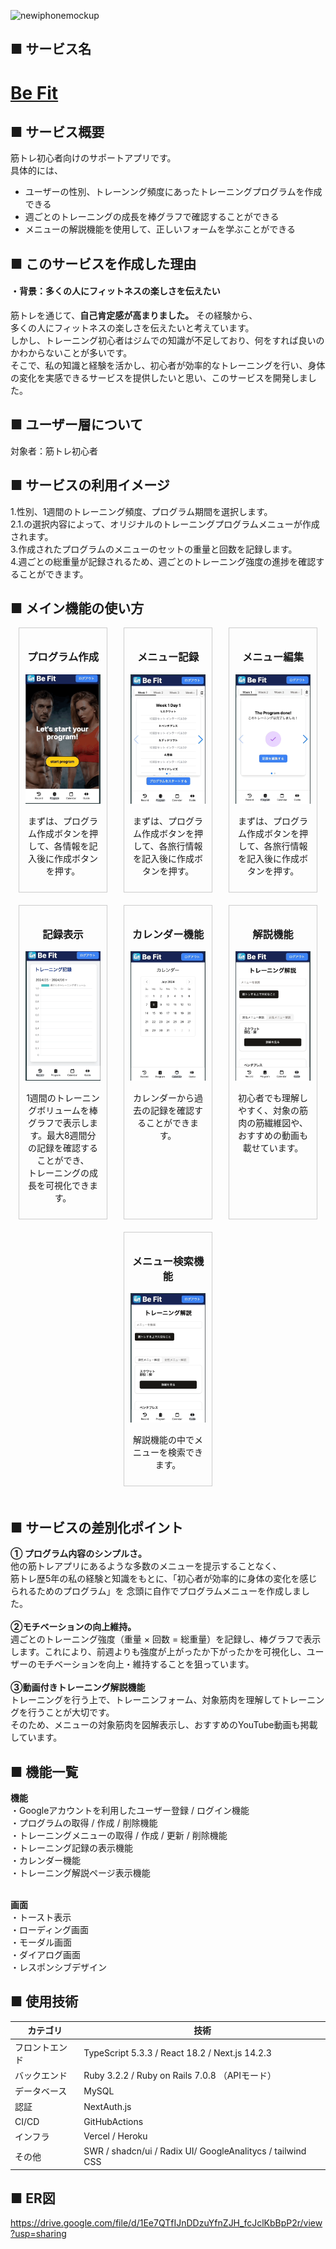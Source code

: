 ![newiphonemockup](https://github.com/Ryocchi-Muscle/fitapp-api/assets/140929302/bb068a5d-ae34-4b55-8644-4bcdb8619955)


## ■ サービス名
<h1><a href="https://www.befitvercel.com/">Be Fit</a></h1>

## ■ サービス概要
筋トレ初心者向けのサポートアプリです。
<br>
具体的には、<br>
 * ユーザーの性別、トレーンング頻度にあったトレーニングプログラムを作成できる
 * 週ごとのトレーニングの成長を棒グラフで確認することができる
 * メニューの解説機能を使用して、正しいフォームを学ぶことができる

## ■ このサービスを作成した理由
#### ・背景：多くの人にフィットネスの楽しさを伝えたい
筋トレを通じて、**自己肯定感が高まりました。** その経験から、<br>
多くの人にフィットネスの楽しさを伝えたいと考えています。<br>
しかし、トレーニング初心者はジムでの知識が不足しており、何をすれば良いのかわからないことが多いです。<br>
そこで、私の知識と経験を活かし、初心者が効率的なトレーニングを行い、身体の変化を実感できるサービスを提供したいと思い、このサービスを開発しました。

## ■ ユーザー層について

対象者：筋トレ初心者

## ■ サービスの利用イメージ
1.性別、1週間のトレーニング頻度、プログラム期間を選択します。<br>
2.1.の選択内容によって、オリジナルのトレーニングプログラムメニューが作成されます。<br>
3.作成されたプログラムのメニューのセットの重量と回数を記録します。<br>
4.週ごとの総重量が記録されるため、週ごとのトレーニング強度の進捗を確認することができます。<br>

## ■ メイン機能の使い方

<div style="display: flex; flex-wrap: wrap; justify-content: space-around;">

  <div style="width: 28%; margin-bottom: 20px; text-align: center; border: 1px solid #ccc; padding: 10px; box-sizing: border-box; max-width: 28%;">
    <h3>プログラム作成</h3>
    <img src="assets/program.gif" alt="トレーニングプログラム作成" style="width: 100%;">
    <p>まずは、プログラム作成ボタンを押して、各情報を記入後に作成ボタンを押す。</p>
  </div>

  <div style="width: 28%; margin-bottom: 20px; text-align: center; border: 1px solid #ccc; padding: 10px; box-sizing: border-box; max-width: 28%;">
    <h3>メニュー記録</h3>
    <img src="assets/menu.gif" alt="メニュー記録" style="width: 100%;">
    <p>まずは、プログラム作成ボタンを押して、各旅行情報を記入後に作成ボタンを押す。</p>
  </div>

  <div style="width: 28%; margin-bottom: 20px; text-align: center; border: 1px solid #ccc; padding: 10px; box-sizing: border-box; max-width: 28%;">
    <h3>メニュー編集</h3>
    <img src="assets/menu_edit.gif" alt="メニュー編集" style="width: 100%;">
    <p>まずは、プログラム作成ボタンを押して、各旅行情報を記入後に作成ボタンを押す。</p>
  </div>

  <div style="width: 28%; margin-bottom: 20px; text-align: center; border: 1px solid #ccc; padding: 10px; box-sizing: border-box; max-width: 28%;">
    <h3>記録表示</h3>
    <img src="assets/record.gif" alt="メニュー編集" style="width: 100%;">
    <p>1週間のトレーニングボリュームを棒グラフで表示します。最大8週間分の記録を確認することができ、<br>トレーニングの成長を可視化できます。</p>
  </div>

  <div style="width: 28%; margin-bottom: 20px; text-align: center; border: 1px solid #ccc; padding: 10px; box-sizing: border-box; max-width: 28%;">
    <h3>カレンダー機能</h3>
    <img src="assets/calendar.gif" alt="メニュー編集" style="width: 100%;">
    <p>カレンダーから過去の記録を確認することができます。</p>
  </div>

  <div style="width: 28%; margin-bottom: 20px; text-align: center; border: 1px solid #ccc; padding: 10px; box-sizing: border-box; max-width: 28%;">
    <h3>解説機能</h3>
    <img src="assets/trainingguide.gif" alt="トレーニング解説機能" style="width: 100%;">
    <p>初心者でも理解しやすく、対象の筋肉の筋繊維図や、おすすめの動画も載せています。</p>
  </div>

  <div style="width: 28%; margin-bottom: 20px; text-align: center; border: 1px solid #ccc; padding: 10px; box-sizing: border-box; max-width: 28%;">
    <h3>メニュー検索機能</h3>
    <img src="assets/traingguie_search.gif" alt="トレーニング解説機能" style="width: 100%;">
    <p>解説機能の中でメニューを検索できます。</p>
  </div>

</div>




## ■ サービスの差別化ポイント

**① プログラム内容のシンプルさ。**<br>
他の筋トレアプリにあるような多数のメニューを提示することなく、<br>
筋トレ歴5年の私の経験と知識をもとに、「初心者が効率的に身体の変化を感じられるためのプログラム」を
念頭に自作でプログラムメニューを作成しました。<br>
<br>
**②モチベーションの向上維持。**<br>
週ごとのトレーニング強度（重量 × 回数 = 総重量）を記録し、棒グラフで表示します。これにより、前週よりも強度が上がったか下がったかを可視化し、ユーザーのモチベーションを向上・維持することを狙っています。<br>
<br>
**③動画付きトレーニング解説機能**<br>
トレーニングを行う上で、トレーニンフォーム、対象筋肉を理解してトレーニングを行うことが大切です。<br>
そのため、メニューの対象筋肉を図解表示し、おすすめのYouTube動画も掲載しています。<br>

## ■ 機能一覧<br>
**機能**<br>
・Googleアカウントを利用したユーザー登録 / ログイン機能<br>
・プログラムの取得 / 作成 / 削除機能<br>
・トレーニングメニューの取得 / 作成 / 更新 / 削除機能<br>
・トレーニング記録の表示機能<br>
・カレンダー機能<br>
・トレーニング解説ページ表示機能<br>
<br>

**画面**<br>
・トースト表示<br>
・ローディング画面<br>
・モーダル画面<br>
・ダイアログ画面<br>
・レスポンシブデザイン<br>

## ■ 使用技術

| カテゴリ       | 技術                                                                                  |
| -------------- | ------------------------------------------------------------------------------------- |
| フロントエンド | TypeScript 5.3.3 / React 18.2 / Next.js 14.2.3                                   |
| バックエンド   | Ruby 3.2.2 / Ruby on Rails 7.0.8 （APIモード）                                         |
| データベース   | MySQL                                                                            |
| 認証           | NextAuth.js                                                                           |
| CI/CD           | GitHubActions                                                                           |
| インフラ       | Vercel / Heroku                                                                       |                       |
| その他         | SWR / shadcn/ui / Radix UI/ GoogleAnalitycs / tailwind CSS


## ■ ER図<br>
https://drive.google.com/file/d/1Ee7QTfIJnDDzuYfnZJH_fcJclKbBpP2r/view?usp=sharing<br>
